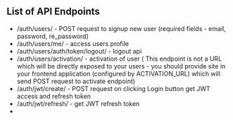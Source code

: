 ## List of API Endpoints

- /auth/users/ - POST request to signup new user (required fields - email, password, re_password)
- /auth/users/me/ - access users profile
- /auth/users/auth/token/logout/ - logout api
- /auth/users/activation/ - activation of user ( This endpoint is not a URL which will be directly exposed to your users - you should provide site in your frontend application (configured by ACTIVATION_URL) which will send POST request to activate endpoint)
- /auth/jwt/create/ - POST request on clicking Login button get JWT access and refresh token
- /auth/jwt/refresh/ - get JWT refresh token
- 